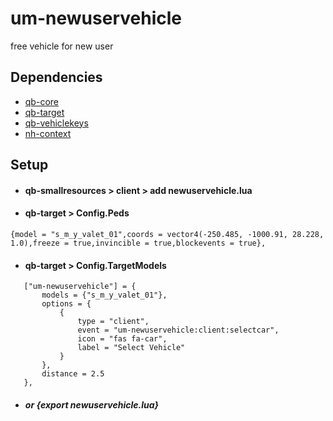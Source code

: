 # um-newuservehicle
free vehicle for new user

## Dependencies
+ [qb-core](https://github.com/qbcore-framework/qb-core)
+ [qb-target](https://github.com/BerkieBb/qb-target)
+ [qb-vehiclekeys](https://github.com/qbcore-framework/qb-vehiclekeys)
+ [nh-context](https://github.com/nerohiro/nh-context)

## Setup
+ #### qb-smallresources > client > add newuservehicle.lua

+ #### qb-target > Config.Peds
```
{model = "s_m_y_valet_01",coords = vector4(-250.485, -1000.91, 28.228, 1.0),freeze = true,invincible = true,blockevents = true},
```
+ #### qb-target > Config.TargetModels
 ```
	["um-newuservehicle"] = {
		models = {"s_m_y_valet_01"},
		options = {
			{
				type = "client",
				event = "um-newuservehicle:client:selectcar",
				icon = "fas fa-car",
				label = "Select Vehicle"
			}
		},
		distance = 2.5
	},
```
+ ##### or {export newuservehicle.lua}
